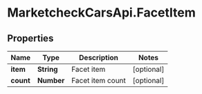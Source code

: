 # MarketcheckCarsApi.FacetItem

## Properties
Name | Type | Description | Notes
------------ | ------------- | ------------- | -------------
**item** | **String** | Facet item | [optional] 
**count** | **Number** | Facet item count | [optional] 


